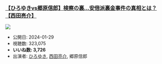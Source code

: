 ### [【ひろゆきvs郷原信郎】検察の裏…安倍派裏金事件の真相とは？【西田亮介】](https://www.youtube.com/watch?v=FY7omsAJpf8)
[![](https://img.youtube.com/vi/FY7omsAJpf8/sddefault.jpg)](https://www.youtube.com/watch?v=FY7omsAJpf8)
-   公開日: 2024-01-29
-   視聴数: 323,075
-   **いいね数: 3,726**
-   出演者: [ひろゆき](/rehacq_fan/people/ひろゆき "wikilink"), [西田亮介](/rehacq_fan/people/西田亮介 "wikilink"), 郷原信郎
